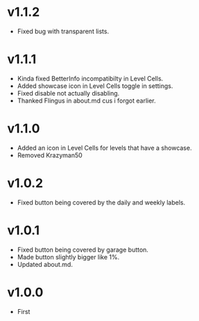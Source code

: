 # v1.1.2

* Fixed bug with transparent lists.

# v1.1.1

* Kinda fixed BetterInfo incompatibilty in Level Cells.
* Added showcase icon in Level Cells toggle in settings.
* Fixed disable not actually disabling.
* Thanked Flingus in about.md cus i forgot earlier.

# v1.1.0

* Added an icon in Level Cells for levels that have a showcase.
* Removed Krazyman50

# v1.0.2

* Fixed button being covered by the daily and weekly labels.

# v1.0.1

* Fixed button being covered by garage button.
* Made button slightly bigger like 1%.
* Updated about.md.

# v1.0.0

* First